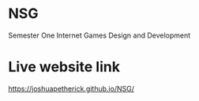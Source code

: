 # NSG
Semester One Internet Games Design and Development

# Live website link
https://joshuapetherick.github.io/NSG/